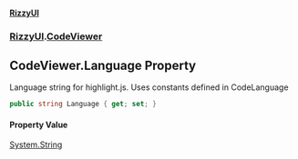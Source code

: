 #### [RizzyUI](index 'index')
### [RizzyUI](RizzyUI 'RizzyUI').[CodeViewer](RizzyUI.CodeViewer 'RizzyUI.CodeViewer')

## CodeViewer.Language Property

Language string for highlight.js. Uses constants defined in CodeLanguage

```csharp
public string Language { get; set; }
```

#### Property Value
[System.String](https://docs.microsoft.com/en-us/dotnet/api/System.String 'System.String')